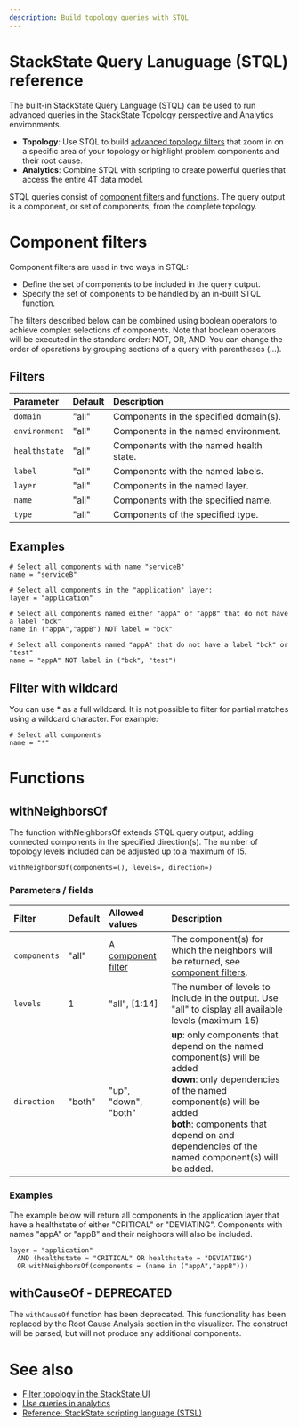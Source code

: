```yaml
---
description: Build topology queries with STQL
---
```


# StackState Query Lanuguage (STQL) reference

The built-in StackState Query Language (STQL) can be used to run advanced queries in the StackState Topology perspective and Analytics environments.

- **Topology**: Use STQL to build [advanced topology filters](/use/perspectives/filters.md) that zoom in on a specific area of your topology or highlight problem components and their root cause.
- **Analytics**: Combine STQL with scripting to create powerful queries that access the entire 4T data model.

STQL queries consist of [component filters](#component-filters) and [functions](#functions). The query output is a component, or set of components, from the complete topology.

# Component filters

Component filters are used in two ways in STQL:

- Define the set of components to be included in the query output.
- Specify the set of components to be handled by an in-built STQL function.

The filters described below can be combined using boolean operators to achieve complex selections of components. Note that boolean operators will be executed in the standard order: NOT, OR, AND. You can change the order of operations by grouping sections of a query with parentheses (...).

## Filters

| Parameter | Default | Description |
|:---|:---|:---|
| `domain` | "all" | Components in the specified domain(s). |
| `environment` | "all" | Components in the named environment. |
| `healthstate` | "all" | Components with the named health state. |
| `label` | "all" | Components with the named labels. |
| `layer` | "all" | Components in the named layer. |
| `name` | "all" | Components with the specified name. |
| `type` | "all" | Components of the specified type. |

## Examples

```
# Select all components with name "serviceB"
name = "serviceB"

# Select all components in the "application" layer:
layer = "application"

# Select all components named either "appA" or "appB" that do not have a label "bck"
name in ("appA","appB") NOT label = "bck"

# Select all components named "appA" that do not have a label "bck" or "test"
name = "appA" NOT label in ("bck", "test")
```

## Filter with wildcard

You can use * as a full wildcard. It is not possible to filter for partial matches using a wildcard character. For example:

```
# Select all components
name = "*"
```

# Functions

## withNeighborsOf

The function withNeighborsOf extends STQL query output, adding connected components in the specified direction(s). The number of topology levels included can be adjusted up to a maximum of 15.

`withNeighborsOf(components=(), levels=, direction=)`

### Parameters / fields

| Filter | Default | Allowed values | Description |
|:---|:---|:---|:---|
| `components` | "all" | A [component filter](#component-filters) | The component(s) for which the neighbors will be returned, see [component filters](#component-filters). |
| `levels` | 1 | "all", [1:14] | The number of levels to include in the output. Use "all" to display all available levels (maximum 15) |
| `direction` | "both" | "up", "down", "both" |**up**: only components that depend on the named component(s) will be added <br />**down**: only dependencies of the named component(s) will be added <br />**both**: components that depend on and dependencies of the named component(s) will be added. |

### Examples

The example below will return all components in the application layer that have a healthstate of either "CRITICAL" or "DEVIATING". Components with names "appA" or "appB" and their neighbors will also be included.

```
layer = "application"
  AND (healthstate = "CRITICAL" OR healthstate = "DEVIATING")
  OR withNeighborsOf(components = (name in ("appA","appB")))
```

## withCauseOf - DEPRECATED

The `withCauseOf` function has been deprecated. This functionality has been replaced by the Root Cause Analysis section in the visualizer. The construct will be parsed, but will not produce any additional components.

# See also

- [Filter topology in the StackState UI](/use/perspectives/filters.md)
- [Use queries in analytics](/use/queries.md)
- [Reference: StackState scripting language (STSL)](/develop/scripting/README.md)
